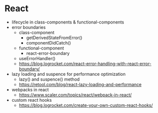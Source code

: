 # React

* lifecycle in class-components & functional-components
* error boundaries
    * class-component
        * getDerivedStateFromError()
        * componentDidCatch()
    * functional-component
        * react-error-boundary
    * useErrorHandler()
    * https://blog.logrocket.com/react-error-handling-with-react-error-boundary/
* lazy loading and suspence for performance optimization
    * lazy() and suspence() method
    * https://retool.com/blog/react-lazy-loading-and-performance
* webpacks in react
    * https://www.scaler.com/topics/react/webpack-in-react/
* custom react hooks
    * https://blog.logrocket.com/create-your-own-custom-react-hooks/

